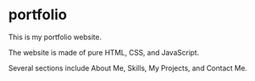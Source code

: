 # portfolio

This is my portfolio website.

The website is made of pure HTML, CSS, and JavaScript. 

Several sections include About Me, Skills, My Projects, and Contact Me.
